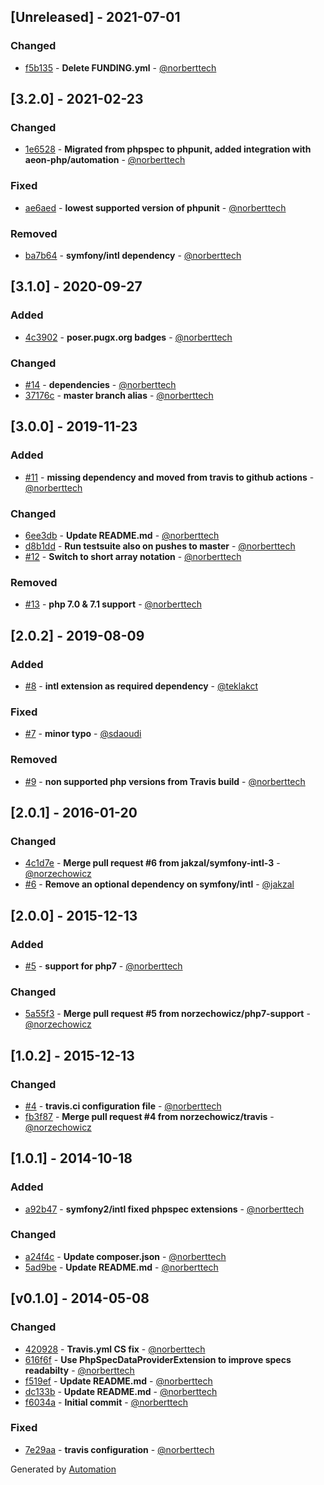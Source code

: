 ## [Unreleased] - 2021-07-01

### Changed
- [f5b135](https://github.com/coduo/php-to-string/commit/f5b135b61adaaef91de8360961bf0b66bd796a6a) - **Delete FUNDING.yml** - [@norberttech](https://github.com/norberttech)

## [3.2.0] - 2021-02-23

### Changed
- [1e6528](https://github.com/coduo/php-to-string/commit/1e6528fb7ffe4b44dabe4c9f536d29728d911b6a) - **Migrated from phpspec to phpunit, added integration with aeon-php/automation** - [@norberttech](https://github.com/norberttech)

### Fixed
- [ae6aed](https://github.com/coduo/php-to-string/commit/ae6aedabe8dc30c269f8a758e22f818ad19dbf66) - **lowest supported version of phpunit** - [@norberttech](https://github.com/norberttech)

### Removed
- [ba7b64](https://github.com/coduo/php-to-string/commit/ba7b647f3b1bf5a34d74bc6a1559533ecded8be6) - **symfony/intl dependency** - [@norberttech](https://github.com/norberttech)

## [3.1.0] - 2020-09-27

### Added
- [4c3902](https://github.com/coduo/php-to-string/commit/4c39029921aa1ead4d156e81dc9eac4dfc121e11) - **poser.pugx.org badges** - [@norberttech](https://github.com/norberttech)

### Changed
- [#14](https://github.com/coduo/php-to-string/pull/14) - **dependencies** - [@norberttech](https://github.com/norberttech)
- [37176c](https://github.com/coduo/php-to-string/commit/37176cfff780473b5aedd89f5734d7cad6c7588e) - **master branch alias** - [@norberttech](https://github.com/norberttech)

## [3.0.0] - 2019-11-23

### Added
- [#11](https://github.com/coduo/php-to-string/pull/11) - **missing dependency and moved from travis to github actions** - [@norberttech](https://github.com/norberttech)

### Changed
- [6ee3db](https://github.com/coduo/php-to-string/commit/6ee3dbd06fbff934673f2e59094158cf187400b2) - **Update README.md** - [@norberttech](https://github.com/norberttech)
- [d8b1dd](https://github.com/coduo/php-to-string/commit/d8b1dd1986b2da58dbdd83f19a910229c0802bf3) - **Run testsuite also on pushes to master** - [@norberttech](https://github.com/norberttech)
- [#12](https://github.com/coduo/php-to-string/pull/12) - **Switch to short array notation** - [@norberttech](https://github.com/norberttech)

### Removed
- [#13](https://github.com/coduo/php-to-string/pull/13) - **php 7.0 & 7.1 support** - [@norberttech](https://github.com/norberttech)

## [2.0.2] - 2019-08-09

### Added
- [#8](https://github.com/coduo/php-to-string/pull/8) - **intl extension as required dependency** - [@teklakct](https://github.com/teklakct)

### Fixed
- [#7](https://github.com/coduo/php-to-string/pull/7) - **minor typo** - [@sdaoudi](https://github.com/sdaoudi)

### Removed
- [#9](https://github.com/coduo/php-to-string/pull/9) - **non supported php versions from Travis build** - [@norberttech](https://github.com/norberttech)

## [2.0.1] - 2016-01-20

### Changed
- [4c1d7e](https://github.com/coduo/php-to-string/commit/4c1d7e2e76017719edc70e944ace0ec570748a78) - **Merge pull request #6 from jakzal/symfony-intl-3** - [@norzechowicz](https://github.com/norzechowicz)
- [#6](https://github.com/coduo/php-to-string/pull/6) - **Remove an optional dependency on symfony/intl** - [@jakzal](https://github.com/jakzal)

## [2.0.0] - 2015-12-13

### Added
- [#5](https://github.com/coduo/php-to-string/pull/5) - **support for php7** - [@norberttech](https://github.com/norberttech)

### Changed
- [5a55f3](https://github.com/coduo/php-to-string/commit/5a55f3bd3af772175b458ce48648a36a1d15b54a) - **Merge pull request #5 from norzechowicz/php7-support** - [@norzechowicz](https://github.com/norzechowicz)

## [1.0.2] - 2015-12-13

### Changed
- [#4](https://github.com/coduo/php-to-string/pull/4) - **travis.ci configuration file** - [@norberttech](https://github.com/norberttech)
- [fb3f87](https://github.com/coduo/php-to-string/commit/fb3f879af3878310bd05c35fbec7256b4aeaf58c) - **Merge pull request #4 from norzechowicz/travis** - [@norzechowicz](https://github.com/norzechowicz)

## [1.0.1] - 2014-10-18

### Added
- [a92b47](https://github.com/coduo/php-to-string/commit/a92b47db643541baa7ea9c61ea427a6896676685) - **symfony2/intl fixed phpspec extensions** - [@norberttech](https://github.com/norberttech)

### Changed
- [a24f4c](https://github.com/coduo/php-to-string/commit/a24f4c97278fafa69cea2c180a036b2b207ab204) - **Update composer.json** - [@norberttech](https://github.com/norberttech)
- [5ad9be](https://github.com/coduo/php-to-string/commit/5ad9be49ecfe0e832066bf86dca65ea9a197891e) - **Update README.md** - [@norberttech](https://github.com/norberttech)

## [v0.1.0] - 2014-05-08

### Changed
- [420928](https://github.com/coduo/php-to-string/commit/42092807d4efab4c0c6c7782ab085978de4f4ce9) - **Travis.yml CS fix** - [@norberttech](https://github.com/norberttech)
- [616f6f](https://github.com/coduo/php-to-string/commit/616f6f7dfd47056f39d332d34d9ade395715e6fd) - **Use PhpSpecDataProviderExtension to improve specs readabilty** - [@norberttech](https://github.com/norberttech)
- [f519ef](https://github.com/coduo/php-to-string/commit/f519ef20ec15ba7030daa6315a3090e2a8964efa) - **Update README.md** - [@norberttech](https://github.com/norberttech)
- [dc133b](https://github.com/coduo/php-to-string/commit/dc133bcded367ab1495846d934ef003f92143ee8) - **Update README.md** - [@norberttech](https://github.com/norberttech)
- [f6034a](https://github.com/coduo/php-to-string/commit/f6034a859c7ce9e3b98521df7d27779cccfe7b01) - **Initial commit** - [@norberttech](https://github.com/norberttech)

### Fixed
- [7e29aa](https://github.com/coduo/php-to-string/commit/7e29aa926156d7952ea070af19066eac830192a2) - **travis configuration** - [@norberttech](https://github.com/norberttech)

Generated by [Automation](https://github.com/aeon-php/automation)